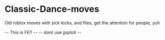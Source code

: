 # Classic-Dance-moves
Old roblox moves with sick kicks, and flies, get the attention for people, yuh

-- This is FE!! --
-- dont use jjsploit --
